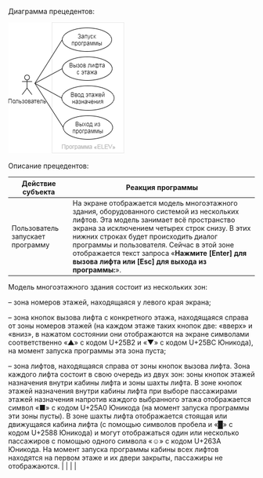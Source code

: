 Диаграмма прецедентов:

![](use%20case%20diagram.png)

Описание прецедентов:

| Действие субъекта | Реакция программы |
| --- | --- |
| Пользователь запускает программу | На экране отображается модель многоэтажного здания, оборудованного системой из нескольких лифтов. Эта модель занимает всё пространство экрана за исключением четырех строк снизу. В этих нижних строках будет происходить диалог программы и пользователя. Сейчас в этой зоне отображается текст запроса «<b>Нажмите [Enter] для вызова лифта или [Esc] для выхода из программы:</b>».
<p>Модель многоэтажного здания состоит из нескольких зон:</p>
<p>–&nbsp;зона номеров этажей, находящаяся у левого края экрана;</p>
<p>–&nbsp;зона кнопок вызова лифта с конкретного этажа, находящаяся справа от зоны номеров этажей (на каждом этаже таких кнопок две: «вверх» и «вниз», в нажатом состоянии они отображаются на экране символами соответственно «▲» с кодом U+25B2 и «▼» с кодом U+25BC Юникода), на момент запуска программы эта зона пуста;</p>
–&nbsp;зона лифтов, находящаяся справа от зоны кнопок вызова лифта. Зона каждого лифта состоит в свою очередь из двух зон: зоны кнопок этажей назначения внутри кабины лифта и зоны шахты лифта. В зоне кнопок этажей назначения внутри кабины лифта при выборе пассажирами этажей назначения напротив каждого выбранного этажа отображается символ «■» с кодом U+25A0 Юникода (на момент запуска программы эти зоны пусты). В зоне шахты лифта отображается стоящая или движущаяся кабина лифта (с помощью символов пробела и «█» с кодом U+2588 Юникода) и могут отображаться один или несколько пассажиров с помощью одного символа «☺» с кодом U+263A Юникода. На момент запуска программы кабины всех лифтов находятся на первом этаже и их двери закрыты, пассажиры не отображаются. |
|  |  |
